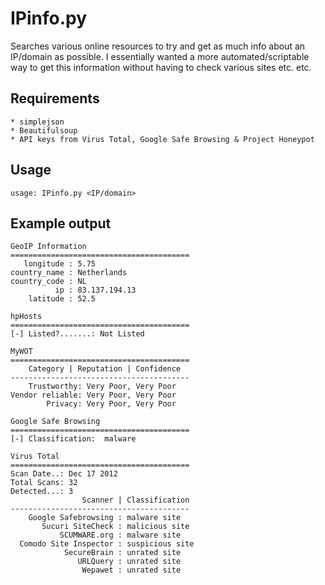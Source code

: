 IPinfo.py
=============

Searches various online resources to try and get as much info about an IP/domain as possible.  I essentially wanted a more automated/scriptable way to get this information without having to check various sites etc. etc.

Requirements
------------
	* simplejson
	* Beautifulsoup	
	* API keys from Virus Total, Google Safe Browsing & Project Honeypot

Usage
-----

    usage: IPinfo.py <IP/domain>

Example output
--------------

	GeoIP Information
	========================================
	   longitude : 5.75
	country_name : Netherlands
	country_code : NL
              ip : 83.137.194.13
        latitude : 52.5

	hpHosts
	========================================
	[-] Listed?.......: Not Listed

	MyWOT
	========================================
		Category | Reputation | Confidence
	----------------------------------------
		Trustworthy: Very Poor, Very Poor
	Vendor reliable: Very Poor, Very Poor
			Privacy: Very Poor, Very Poor

	Google Safe Browsing
	========================================
	[-] Classification:  malware

	Virus Total
	========================================
	Scan Date..: Dec 17 2012
	Total Scans: 32
	Detected...: 3
					Scanner | Classification
	----------------------------------------
		Google Safebrowsing : malware site
	       Sucuri SiteCheck : malicious site
               SCUMWARE.org : malware site
      Comodo Site Inspector : suspicious site
                SecureBrain : unrated site
                   URLQuery : unrated site
                    Wepawet : unrated site	